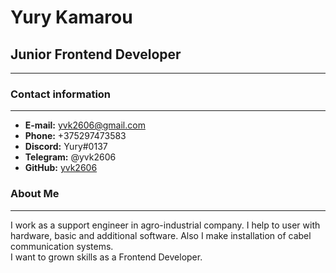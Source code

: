# Yury Kamarou 
## Junior Frontend Developer
***
### Contact information
***
- **E-mail:** yvk2606@gmail.com  
- **Phone:** +375297473583  
- **Discord:** Yury#0137  
- **Telegram:** @yvk2606  
- **GitHub:** [yvk2606](https://github.com/yvk2606)  
### About Me
***
I work as a support engineer in agro-industrial company. I help to user with hardware, basic and additional software. Also I make installation of cabel communication systems.  
I want to grown skills as a Frontend Developer.
